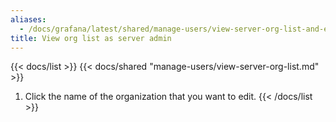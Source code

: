 ```yaml
---
aliases:
  - /docs/grafana/latest/shared/manage-users/view-server-org-list-and-edit/
title: View org list as server admin
---
```


{{< docs/list >}}
{{< docs/shared "manage-users/view-server-org-list.md" >}}

1. Click the name of the organization that you want to edit.
   {{< /docs/list >}}
